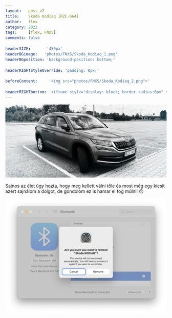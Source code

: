 ```yaml
---
layout:   post_v2
title:    Skoda Kodiaq [RZC-664]
author:   flex
category: 2022
tags:     [flex, FNXS]
comments: false

headerSIZE:       '450px'
headerBGimage:   'photos/FNXS/Skoda_Kodiaq_1.png'
headerBGposition: 'background-position: bottom;'

headerRIGHTStyleOverride: 'padding: 0px;'

beforeContent:     '<img src="photos/FNXS/Skoda_Kodiaq_2.png">'

headerRIGHTbottom: '<iframe style="display: block; border-radius:0px" src="https://open.spotify.com/embed/track/7iBVGmmFSNhf5ddFK1iCLj?utm_source=generator" width="100%" height="80" frameBorder="0" allowfullscreen="" allow="autoplay; clipboard-write; encrypted-media; fullscreen; picture-in-picture"></iframe>'
---
```


<img class="shadow" src="photos/FNXS/Skoda_Kodiaq_3.png">

Sajnos az [élet úgy hozta](furcsa_egy_vilag_van), hogy meg kellett válni tőle és most még egy kicsit azért sajnálom a dolgot, de gondolom ez is hamar el fog múlni! ☹️

<img src="images/FNXS/Skoda_Kodiaq_4.png">